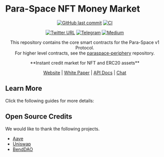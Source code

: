 # Para-Space NFT Money Market

<div align="center">

[![GitHub last commit](https://img.shields.io/github/last-commit/para-space/paraspace-core)](https://github.com/para-space/paraspace-core/commits/main)
[![CI](https://github.com/para-space/paraspace-core/workflows/CI/badge.svg)](https://github.com/para-space/paraspace-core/actions)

[![Twitter URL](https://img.shields.io/twitter/follow/Para_Space?style=social)](https://twitter.com/Para_Space)
[![Telegram](https://img.shields.io/badge/Telegram-gray?logo=telegram)](https://t.me/ParaSpace)
[![Medium](https://img.shields.io/badge/Medium-gray?logo=medium)](https://medium.com/@paraspace)

This repository contains the core smart contracts for the Para-Space v1 Protocol.  
For higher level contracts, see the [ paraspace-periphery](https://github.com/para-space/paraspace-periphery)
repository.

</div>

<div align="center">
**Instant credit market for NFT and ERC20 assets**

[Website](https://para.space) |
[White Paper](https://docs.para.space/para-space/para-space/readme) |
[API Docs](https://docs.para.space/para-space/para-space/developer-docs) |
[Chat](https://discord.com/invite/UBnnr7pt5a)

</div>

## Learn More

Click the following guides for more details:

<!-- - [DEVELOPER GUIDE](https://github.com/para-space/paraspace-core/blob/main/docs/DEVELOPER-GUIDE.md) -->

## Open Source Credits

We would like to thank the following projects.

- [Aave](https://github.com/aave/aave-v3-core)
- [Uniswap](https://github.com/Uniswap/v3-core)
- [BendDAO](https://github.com/BendDAO/bend-downpayment)
